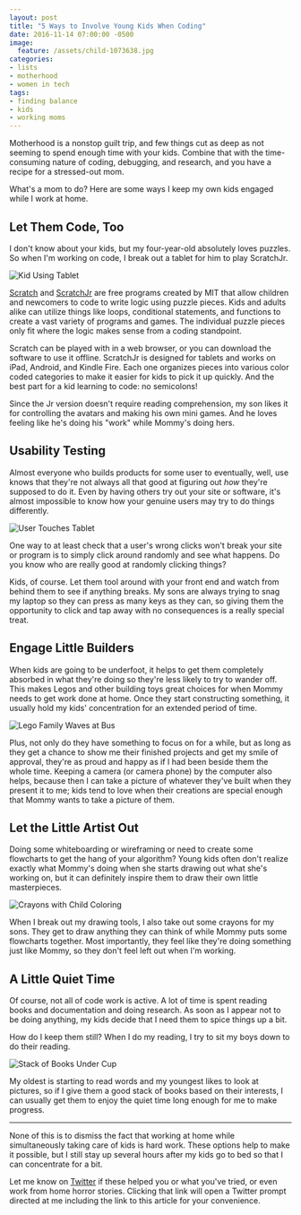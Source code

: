 ```yaml
---
layout: post
title: "5 Ways to Involve Young Kids When Coding"
date: 2016-11-14 07:00:00 -0500
image:
  feature: /assets/child-1073638.jpg
categories:
- lists
- motherhood
- women in tech
tags:
- finding balance
- kids
- working moms
---
```

Motherhood is a nonstop guilt trip, and few things cut as deep as not seeming to spend enough time with your kids. Combine that with the time-consuming nature of coding, debugging, and research, and you have a recipe for a stressed-out mom.

<!--more-->

What's a mom to do? Here are some ways I keep my own kids engaged while I work at home.

## Let Them Code, Too ##

I don't know about your kids, but my four-year-old absolutely loves puzzles. So when I'm working on code, I break out a tablet for him to play ScratchJr.

![Kid Using Tablet](https://raw.githubusercontent.com/chznbaum/mernmom/master/assets/kids-playing-1253096.jpg)

[Scratch](https://scratch.mit.edu/) and [ScratchJr](http://www.scratchjr.org/) are free programs created by MIT that allow children and newcomers to code to write logic using puzzle pieces. Kids and adults alike can utilize things like loops, conditional statements, and functions to create a vast variety of programs and games. The individual puzzle pieces only fit where the logic makes sense from a coding standpoint.

Scratch can be played with in a web browser, or you can download the software to use it offline. ScratchJr is designed for tablets and works on iPad, Android, and Kindle Fire. Each one organizes pieces into various color coded categories to make it easier for kids to pick it up quickly. And the best part for a kid learning to code: no semicolons!

Since the Jr version doesn't require reading comprehension, my son likes it for controlling the avatars and making his own mini games. And he loves feeling like he's doing his "work" while Mommy's doing hers.

## Usability Testing ##

Almost everyone who builds products for some user to eventually, well, use knows that they're not always all that good at figuring out *how* they're supposed to do it. Even by having others try out your site or software, it's almost impossible to know how your genuine users may try to do things differently.

![User Touches Tablet](https://raw.githubusercontent.com/chznbaum/mernmom/master/assets/ios-1758352.jpg)

One way to at least check that a user's wrong clicks won't break your site or program is to simply click around randomly and see what happens. Do you know who are really good at randomly clicking things?

Kids, of course. Let them tool around with your front end and watch from behind them to see if anything breaks. My sons are always trying to snag my laptop so they can press as many keys as they can, so giving them the opportunity to click and tap away with no consequences is a really special treat.

## Engage Little Builders ##

When kids are going to be underfoot, it helps to get them completely absorbed in what they're doing so they're less likely to try to wander off. This makes Legos and other building toys great choices for when Mommy needs to get work done at home. Once they start constructing something, it usually hold my kids' concentration for an extended period of time.

![Lego Family Waves at Bus](https://raw.githubusercontent.com/chznbaum/mernmom/master/assets/photo-1464254654104-c690d2e93424.jpg)

Plus, not only do they have something to focus on for a while, but as long as they get a chance to show me their finished projects and get my smile of approval, they're as proud and happy as if I had been beside them the whole time. Keeping a camera (or camera phone) by the computer also helps, because then I can take a picture of whatever they've built when they present it to me; kids tend to love when their creations are special enough that Mommy wants to take a picture of them.

## Let the Little Artist Out ##

Doing some whiteboarding or wireframing or need to create some flowcharts to get the hang of your algorithm? Young kids often don't realize exactly what Mommy's doing when she starts drawing out what she's working on, but it can definitely inspire them to draw their own little masterpieces.

![Crayons with Child Coloring](https://raw.githubusercontent.com/chznbaum/mernmom/master/assets/photo-1453749024858-4bca89bd9edc.jpg)

When I break out my drawing tools, I also take out some crayons for my sons. They get to draw anything they can think of while Mommy puts some flowcharts together. Most importantly, they feel like they're doing something just like Mommy, so they don't feel left out when I'm working.

## A Little Quiet Time ##

Of course, not all of code work is active. A lot of time is spent reading books and documentation and doing research. As soon as I appear not to be doing anything, my kids decide that I need them to spice things up a bit.

How do I keep them still? When I do my reading, I try to sit my boys down to do their reading.

![Stack of Books Under Cup](https://raw.githubusercontent.com/chznbaum/mernmom/master/assets/photo-1455884981818-54cb785db6fc.jpg)

My oldest is starting to read words and my youngest likes to look at pictures, so if I give them a good stack of books based on their interests, I can usually get them to enjoy the quiet time long enough for me to make progress.

<hr />

None of this is to dismiss the fact that working at home while simultaneously taking care of kids is hard work. These options help to make it possible, but I still stay up several hours after my kids go to bed so that I can concentrate for a bit.

Let me know on [Twitter](https://twitter.com/intent/tweet?text=%40chznbaum&url=http%3A%2F%2Fmernmom.com%2F2016%2F11%2F14%2F5-ways-to-involve-young-kids-when-coding.html) if these helped you or what you've tried, or even work from home horror stories. Clicking that link will open a Twitter prompt directed at me including the link to this article for your convenience.